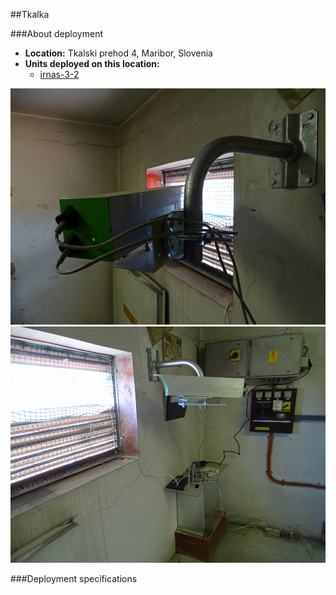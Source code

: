 ##Tkalka

###About deployment
- **Location:** Tkalski prehod 4, Maribor, Slovenia
- **Units deployed on this location:** 	
  - [irnas-3-2](https://nodewatcher.koruza.net/node/ea421385-1345-5c0d-974c-ca0aeee55b5a/)
  
![deployment-1](img/deployment-1.jpg)
![deployment-2](img/deployment-6.jpg)

###Deployment specifications
